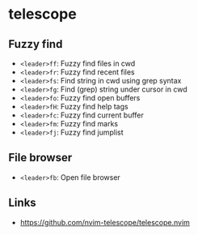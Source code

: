 # telescope

## Fuzzy find

- `<leader>ff`: Fuzzy find files in cwd
- `<leader>fr`: Fuzzy find recent files
- `<leader>fs`: Find string in cwd using grep syntax
- `<leader>fg`: Find (grep) string under cursor in cwd
- `<leader>fo`: Fuzzy find open buffers
- `<leader>fH`: Fuzzy find help tags
- `<leader>fc`: Fuzzy find current buffer
- `<leader>fm`: Fuzzy find marks
- `<leader>fj`: Fuzzy find jumplist

## File browser

- `<leader>fb`: Open file browser

## Links

- https://github.com/nvim-telescope/telescope.nvim
